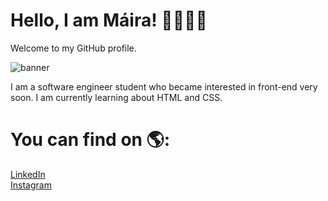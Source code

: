 # Hello, I am Máira! 👱‍♀🧑‍💻
Welcome to my GitHub profile.

<img scr="mayacdev.github.io/images/github-Banner.png" alt="banner">

I am a software engineer student who became interested in front-end very soon. I am currently learning about HTML and CSS. 

# You can find on 🌎:
<a href="https://www.linkedin.com/in/mairaalmeidac/">LinkedIn</a><br>
<a href="https://www.instagram.com/deucemaycare/">Instagram</a>



<!---
mayacdev/mayacdev is a ✨ special ✨ repository because its `README.md` (this file) appears on your GitHub profile.
You can click the Preview link to take a look at your changes.
--->
